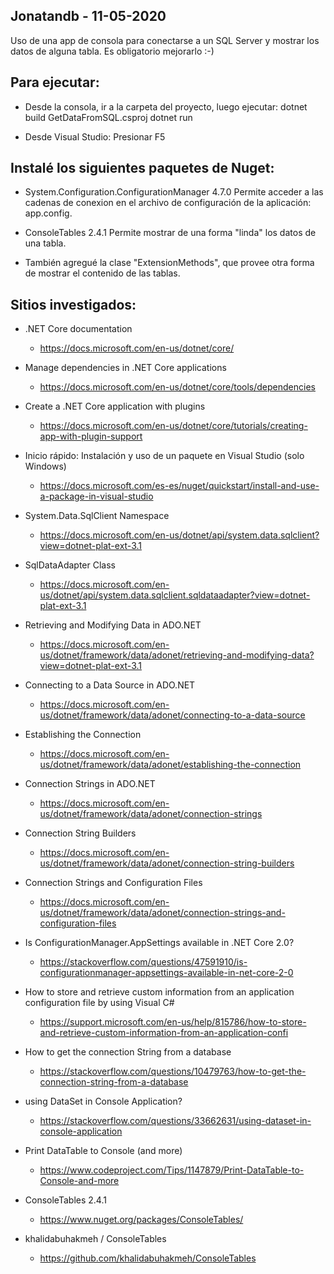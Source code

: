 ﻿
Jonatandb - 11-05-2020
----------------------

Uso de una app de consola para conectarse a un SQL Server y mostrar los datos de alguna tabla.
Es obligatorio mejorarlo :-)

Para ejecutar:
--------------
 - Desde la consola, ir a la carpeta del proyecto, luego ejecutar:
   dotnet build GetDataFromSQL.csproj
   dotnet run

 - Desde Visual Studio:
   Presionar F5
 
Instalé los siguientes paquetes de Nuget:
-----------------------------------------

 - System.Configuration.ConfigurationManager 4.7.0
   Permite acceder a las cadenas de conexion en el archivo de configuración de la aplicación: app.config.
 
 - ConsoleTables 2.4.1
   Permite mostrar de una forma "linda" los datos de una tabla.

 - También agregué la clase "ExtensionMethods", que provee otra forma de mostrar el contenido de las tablas.

Sitios investigados:
--------------------

  - .NET Core documentation
    - https://docs.microsoft.com/en-us/dotnet/core/
  
  - Manage dependencies in .NET Core applications
    - https://docs.microsoft.com/en-us/dotnet/core/tools/dependencies
  
  - Create a .NET Core application with plugins
    - https://docs.microsoft.com/en-us/dotnet/core/tutorials/creating-app-with-plugin-support
  
  - Inicio rápido: Instalación y uso de un paquete en Visual Studio (solo Windows)
    - https://docs.microsoft.com/es-es/nuget/quickstart/install-and-use-a-package-in-visual-studio
  
  - System.Data.SqlClient Namespace
    - https://docs.microsoft.com/en-us/dotnet/api/system.data.sqlclient?view=dotnet-plat-ext-3.1
  
  - SqlDataAdapter Class
    - https://docs.microsoft.com/en-us/dotnet/api/system.data.sqlclient.sqldataadapter?view=dotnet-plat-ext-3.1
  
  - Retrieving and Modifying Data in ADO.NET
    - https://docs.microsoft.com/en-us/dotnet/framework/data/adonet/retrieving-and-modifying-data?view=dotnet-plat-ext-3.1
  
  - Connecting to a Data Source in ADO.NET
    - https://docs.microsoft.com/en-us/dotnet/framework/data/adonet/connecting-to-a-data-source
  
  - Establishing the Connection
    - https://docs.microsoft.com/en-us/dotnet/framework/data/adonet/establishing-the-connection

  - Connection Strings in ADO.NET
    - https://docs.microsoft.com/en-us/dotnet/framework/data/adonet/connection-strings

  - Connection String Builders
    - https://docs.microsoft.com/en-us/dotnet/framework/data/adonet/connection-string-builders
  
  - Connection Strings and Configuration Files
    - https://docs.microsoft.com/en-us/dotnet/framework/data/adonet/connection-strings-and-configuration-files
  
  - Is ConfigurationManager.AppSettings available in .NET Core 2.0?
    - https://stackoverflow.com/questions/47591910/is-configurationmanager-appsettings-available-in-net-core-2-0
  
  - How to store and retrieve custom information from an application configuration file by using Visual C#
    - https://support.microsoft.com/en-us/help/815786/how-to-store-and-retrieve-custom-information-from-an-application-confi
  
  - How to get the connection String from a database
    - https://stackoverflow.com/questions/10479763/how-to-get-the-connection-string-from-a-database
  
  - using DataSet in Console Application?
    - https://stackoverflow.com/questions/33662631/using-dataset-in-console-application
  
  - Print DataTable to Console (and more)
    - https://www.codeproject.com/Tips/1147879/Print-DataTable-to-Console-and-more

  - ConsoleTables 2.4.1
    - https://www.nuget.org/packages/ConsoleTables/
  
  - khalidabuhakmeh / ConsoleTables
    - https://github.com/khalidabuhakmeh/ConsoleTables
